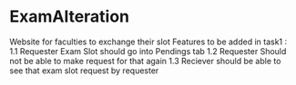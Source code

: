 # ExamAlteration
Website for faculties to exchange their slot
Features to be added in task1 :
1.1 Requester Exam Slot should go into Pendings tab
1.2 Requester Should not be able to make request for that again 
1.3 Reciever should be able to see that exam slot request by requester